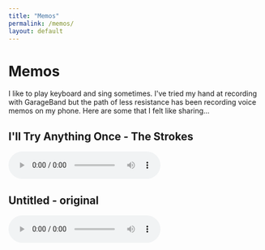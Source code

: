 ```yaml
---
title: "Memos"
permalink: /memos/
layout: default
---
```

# Memos

I like to play keyboard and sing sometimes. I've tried my hand at recording with GarageBand but the path of less resistance has been recording voice memos on my phone. Here are some that I felt like sharing...

## I'll Try Anything Once - The Strokes
<audio controls>
  <source src="/assets/audio/I'll-Try-Anything-Once.m4a">
</audio>
<br>

## Untitled - original
<audio controls>
  <source src="/assets/audio/Untitled.m4a">
</audio>
<br>
